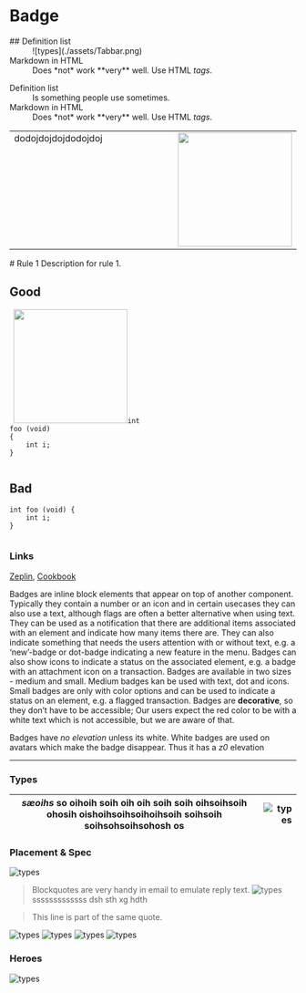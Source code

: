 # Badge

<dl>
  <dt>## Definition list</dt>
  <dd>![types](./assets/Tabbar.png)</dd>

  <dt>Markdown in HTML</dt>
  <dd>Does *not* work **very** well. Use HTML <em>tags</em>.</dd>
</dl>

<dl>
  <dt>Definition list</dt>
  <dd>Is something people use sometimes.</dd>

  <dt>Markdown in HTML</dt>
  <dd>Does *not* work **very** well. Use HTML <em>tags</em>.</dd>
</dl>

<table>
<tr>
    <td valign="top">
    dodojdojdojdodojdoj
    </td>
    <td align="right" width="20%">
    <img width="200" src="https://github.com/tja1607/testGuidelines/blob/master/badge/assets/Avatar.png?raw=true">
    </td>
</tr>
</table>
# Rule 1
Description for rule 1.

<div style="-webkit-column-count: 2; -moz-column-count: 2; column-count: 2; -webkit-column-rule: 1px dotted #e0e0e0; -moz-column-rule: 1px dotted #e0e0e0; column-rule: 1px dotted #e0e0e0;">
    <div style="display: inline-block;">
        <h2>Good</h2>
        <pre><code class="language-c"> <img width="200" src="https://github.com/tja1607/testGuidelines/blob/master/badge/assets/Avatar.png?raw=true">int foo (void) 
{
    int i;
}
</code></pre>
    </div>
    <div style="display: inline-block;">
        <h2>Bad</h2>
        <pre><code class="language-c">int foo (void) {
    int i;
}
</code></pre>
    </div>
</div>

### Links

[Zeplin](https://zpl.io/br0wMQ7), [Cookbook](https://cookbook.kirby.design/home/showcase/badge)

Badges are inline block elements that appear on top of another component. Typically they contain a number or an icon and in certain usecases they can also use a text, although flags are often a better alternative when using text.
They can be used as a notification that there are additional items associated with an element and indicate how many items there are.
They can also indicate something that needs the users attention with or without text, e.g. a ‘new’-badge or dot-badge indicating a new feature in the menu.
Badges can also show icons to indicate a status on the associated element, e.g. a badge with an attachment icon on a transaction.
Badges are available in two sizes - medium and small. Medium badges kan be used with text, dot and icons. Small badges are only with color options and can be used to indicate a status on an element, e.g. a flagged transaction.
Badges are **decorative**, so they don’t have to be accessible; Our users expect the red color to be with a white text which is not accessible, but we are aware of that.

Badges have _no elevation_ unless its white. White badges are used on avatars which make the badge disappear. Thus it has a _z0_ elevation 


---

### Types

   *sæoihs* so oihoih soih oih oih soih soih oihsoihsoih ohosih oishoihsoihsoihoihsoih soihsoih soihsohsoihsohosh os | ![types](./assets/Types.png) |
| :---:| ---------:|



### Placement & Spec
![types](./assets/Tabbar.png)

> Blockquotes are very handy in email to emulate reply text.
>![types](./assets/Tabbar.png)
>sssssssssssss  dsh sth xg hdth

> This line is part of the same quote.



![types](./assets/Avatar.png)
![types](./assets/List.png)
![types](./assets/Segment.png)
![types](./assets/Tabbar-desktop.png)

### Heroes
![types](./assets/Hero-inbox.png)



